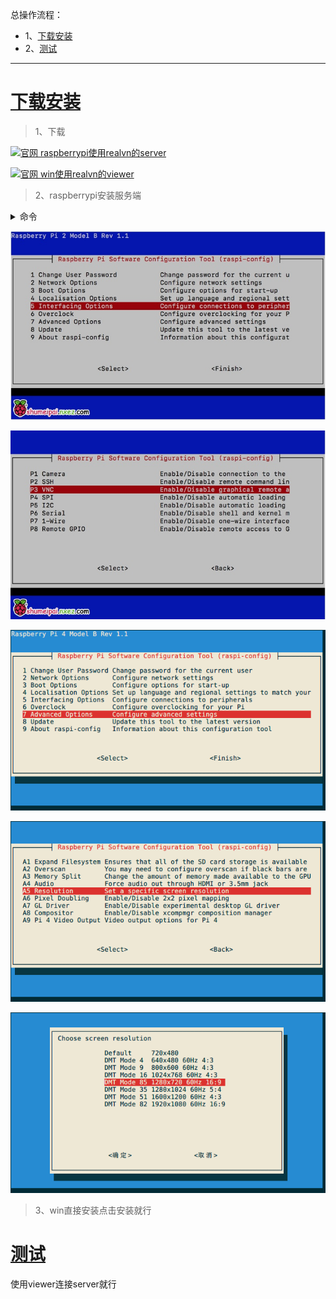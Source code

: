 总操作流程：
- 1、[下载安装](#Linux-01)
- 2、[测试](#Linux-02)

***

# <a name="Linux-01" href="#" >下载安装</a>

> 1、下载

[![](https://img.shields.io/badge/官网-raspberrypi使用realvn的server-red.svg "官网 raspberrypi使用realvn的server")](https://www.realvnc.com/en/connect/download/vnc/raspberrypi/)


[![](https://img.shields.io/badge/官网-win使用realvn的viewer-red.svg "官网 win使用realvn的viewer")](https://www.realvnc.com/en/connect/download/viewer/windows/)

> 2、raspberrypi安装服务端

<details>
<summary>命令</summary>

```shell
su

# 上传下载好的realvn的server
cd /home/pi

dpkg -i VNC-Server-*

# 注册
vnclicense -add FBV9V-7Z3V9-MED3U-47SEU-85T3A

#设置开机启动
systemctl enable vncserver-virtuald.service

# 开启服务
systemctl start vncserver-virtuald.service

# 开启
service vncserver-x11-serviced start

# 启用树莓派 VNC 服务
sudo raspi-config

```

</details>

![](image/4-1.png)

![](image/4-2.png)

![](image/4-3.png)

![](image/4-4.png)

![](image/4-5.png)

> 3、win直接安装点击安装就行

# <a name="Linux-02" href="#" >测试</a>

使用viewer连接server就行


